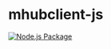 mhubclient-js
======

[![Node.js Package](https://github.com/jquiterio/mhubclient-js/actions/workflows/npm-publish.yml/badge.svg)](https://github.com/jquiterio/mhubclient-js/actions/workflows/npm-publish.yml)